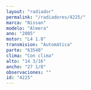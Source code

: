 ```yaml
---
layout: "radiador"
permalink: "/radiadores/4225/"
marca: "Nissan"
modelo: "Almera"
ano: "2005"
motor: "L4 1.8"
transmision: "Automática"
parte: "63540"
clima: "Con clima"
alto: "14 3/16"
ancho: "27 1/8"
observaciones: ""
id: "4225"
---
```


